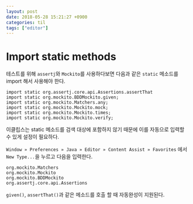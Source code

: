 ```yaml
---
layout: post
date: 2018-05-28 15:21:27 +0900
categories: til
tags: ["editor"]
---
```


# Import static methods

테스트를 위해 `assertj`와 `Mockito`를 사용하다보면 다음과 같은 `static` 메소드를 import 해서 사용해야 한다.

    import static org.assertj.core.api.Assertions.assertThat
    import static org.mockito.BDDMockito.given;
    import static org.mockito.Matchers.any;
    import static org.mockito.Mockito.mock;
    import static org.mockito.Mockito.times;
    import static org.mockito.Mockito.verify;

이클립스는 static 메소드를 검색 대상에 포함하지 않기 때문에 이를 자동으로 입력할 수 있게 설정이 필요하다.

`Window » Preferences » Java » Editor » Content Assist » Favorites` 에서 `New Type...`을 누르고 다음을 입력한다.

    org.mockito.Matchers
    org.mockito.Mockito
    org.mockito.BDDMockito
    org.assertj.core.api.Assertions

`given()`, `assertThat()`과 같은 메소드를 호출 할 때 자동완성이 지원된다.
